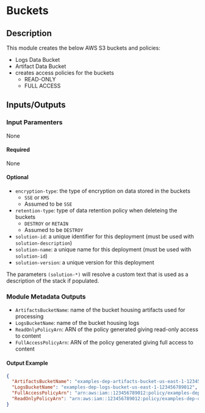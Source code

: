 # Buckets

## Description

This module creates the below AWS S3 buckets and policies:
  - Logs Data Bucket
  - Artifact Data Bucket
  - creates access policies for the buckets
    - READ-ONLY
    - FULL ACCESS

## Inputs/Outputs

### Input Paramenters

None

#### Required

None

#### Optional

- `encryption-type`: the type of encryption on data stored in the buckets
  - `SSE` or `KMS` 
  - Assumed to be `SSE`
- `retention-type`: type of data retention policy when deleteing the buckets
  - `DESTROY` or `RETAIN`
  - Assumed to be `DESTROY`
- `solution-id`: a unique identifier for this deployment (must be used with `solution-description`)
- `solution-name`: a unique name for this deployment (must be used with `solution-id`)
- `solution-version`: a unique version for this deployment

The parameters `(solution-*)` will resolve a custom text that is used as a description of the stack if populated.
### Module Metadata Outputs

- `ArtifactsBucketName`: name of the bucket housing artifacts used for processing
- `LogsBucketName`: name of the bucket housing logs
- `ReadOnlyPolicyArn`: ARN of the policy generated giving read-only access to content
- `FullAccessPolicyArn`: ARN of the policy generated giving full access to content

#### Output Example

```json
{
  "ArtifactsBucketName": "examples-dep-artifacts-bucket-us-east-1-12345678901",
  "LogsBucketName": "examples-dep-logs-bucket-us-east-1-123456789012",
  "FullAccessPolicyArn": "arn:aws:iam::123456789012:policy/examples-dep-optionals-datalake-buckets-us-east-1-123456789012-full-access",
  "ReadOnlyPolicyArn": "arn:aws:iam::123456789012:policy/examples-dep-optionals-datalake-buckets-us-east-1-123456789012-readonly-access"
}
```
